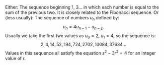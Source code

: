 Either: The sequence beginning 1, 3... in which each number is equal to
the sum of the previous two. It is closely related to the Fibonacci
sequence. Or (less usually): The sequence of numbers $u_{n}$ defined by:
$$u_{n}=4u_{n-1}-u_{n-2}.$$ Usually we take the first two values as
$u_{0}=2,$ $u_{1}=4,$ so the sequence is:
$$2, 4, 14, 52, 194, 724, 2702, 10084, 37634 ...$$ Values in this
sequence all satisfy the equation $s^{2}-3r^{2}=4$ for an integer value
of r.
